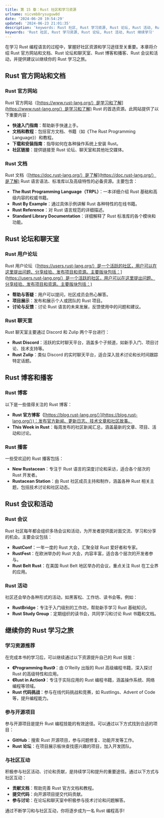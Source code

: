 ```yaml
---
title: 第 15 章：Rust 社区和学习资源
urlname: nicvmb8rysuguw8d
date: '2024-06-20 19:54:29'
updated: '2024-06-23 21:01:35'
description: 'keywords: Rust 社区, Rust 学习资源, Rust 论坛, Rust 活动, Rust 继续学习在学习 Rust 编程语言的过程中，掌握好社区资源和学习途径至关重要。本章将介绍 Rust 官方网站和文档、Rust 论坛和聊天室、Rust 博客和播客、Rust 会议和活动，并提...'
keywords: 'Rust 社区, Rust 学习资源, Rust 论坛, Rust 活动, Rust 继续学习'
---
```

在学习 Rust 编程语言的过程中，掌握好社区资源和学习途径至关重要。本章将介绍 Rust 官方网站和文档、Rust 论坛和聊天室、Rust 博客和播客、Rust 会议和活动，并提供建议以继续你的 Rust 学习之旅。
## Rust 官方网站和文档
### Rust 官方网站
Rust 官方网站（[https://www.rust-lang.org/）是学习和了解](https://www.rust-lang.org/）是学习和了解) Rust 的首选资源。此网站提供了以下重要内容：

- **快速入门指南**：帮助新手快速上手。
- **文档和教程**：包括官方文档、书籍（如《The Rust Programming Language》）和教程。
- **下载和安装指南**：指导如何在各种操作系统上安装 Rust。
- **社区链接**：提供链接至 Rust 论坛、聊天室和其他社交媒体。
### Rust 文档
Rust 文档（[https://doc.rust-lang.org/）是了解](https://doc.rust-lang.org/）是了解) Rust 语言语法、标准库以及高级特性的必备资源。主要包含：

- **The Rust Programming Language（TRPL）**：一本详细介绍 Rust 基础和高级内容的权威书籍。
- **Rust By Example**：通过具体示例讲解 Rust 各种特性的在线书籍。
- **Rust Reference**：对 Rust 语言规范的详细描述。
- **Standard Library Documentation**：详细解释了 Rust 标准库的各个模块和功能。
## Rust 论坛和聊天室
### Rust 用户论坛
Rust 用户论坛（[https://users.rust-lang.org/）是一个活跃的社区，用户可以在这里提出问题、分享经验、发布项目和资源。主要版块包括：](https://users.rust-lang.org/）是一个活跃的社区，用户可以在这里提出问题、分享经验、发布项目和资源。主要版块包括：)

- **帮助与答疑**：用户可以提问，社区成员会热心解答。
- **项目展示**：发布和展示个人或团队的 Rust 项目。
- **讨论与反馈**：讨论 Rust 语言的未来发展，反馈使用中的问题和建议。
### Rust 聊天室
Rust 聊天室主要通过 Discord 和 Zulip 两个平台进行：

- **Rust Discord**：活跃的实时聊天平台，涵盖多个子频道，如新手入门、项目讨论、技术支持等。
- **Rust Zulip**：类似 Discord 的实时聊天平台，适合深入技术讨论和长时间跟踪特定话题。
## Rust 博客和播客
### Rust 博客
以下是一些值得关注的 Rust 博客：

- **Rust 官方博客（**[https://blog.rust-lang.org/）](https://blog.rust-lang.org/）)：发布官方新闻、更新日志、技术文章和社区故事。
- **This Week in Rust**：每周发布的社区新闻汇总，涵盖最新的文章、项目、活动和讨论。
### Rust 播客
一些受欢迎的 Rust 播客包括：

- **New Rustacean**：专注于 Rust 语言的深度讨论和采访，适合各个层次的 Rust 开发者。
- **Rustacean Station**：由 Rust 社区成员主持和制作，涵盖各种 Rust 相关主题，包括技术讨论和社区动态。
## Rust 会议和活动
### Rust 会议
Rust 社区每年都会组织多场会议和活动，为开发者提供面对面交流、学习和分享的机会。主要会议包括：

- **RustConf**：一年一度的 Rust 大会，汇聚全球 Rust 爱好者和专家。
- **RustFest**：在欧洲举办的 Rust 大会，内容丰富，适合各个层次的开发者参与。
- **Rust Belt Rust**：在美国 Rust Belt 地区举办的会议，重点关注 Rust 在工业界的应用。
### Rust 活动
社区还会举办各种形式的活动，如黑客松、工作坊、读书会等。例如：

- **RustBridge**：专注于入门级别的工作坊，帮助新手学习 Rust 基础知识。
- **Rust Study Group**：定期组织的读书会，共同学习和讨论 Rust 书籍和文档。
## 继续你的 Rust 学习之旅
### 学习资源推荐
在完成本书的学习后，可以继续通过以下资源提升自己的 Rust 技能：

- **《Programming Rust》**：由 O'Reilly 出版的 Rust 高级编程书籍，深入探讨 Rust 的高级特性和应用。
- **《Rust in Action》**：专注于实际应用的 Rust 编程书籍，涵盖操作系统、网络编程等领域。
- **Rust 代码挑战**：参与在线代码挑战和竞赛，如 Rustlings、Advent of Code 等，提升编程能力。
### 参与开源项目
参与开源项目是提升 Rust 编程技能的有效途径。可以通过以下方式找到合适的项目：

- **GitHub**：搜索 Rust 开源项目，参与问题修复、功能开发等工作。
- **Rust 论坛**：在项目展示板块查找感兴趣的项目，加入开发团队。
### 与社区互动
积极参与社区活动、讨论和贡献，是持续学习和提升的重要途径。通过以下方式与社区互动：

- **贡献文档**：帮助完善 Rust 官方文档和教程。
- **提交代码**：向开源项目提交代码贡献。
- **参与讨论**：在论坛和聊天室中积极参与技术讨论和问题解答。

通过不断学习和与社区互动，你将逐步成为一名 Rust 编程高手!
